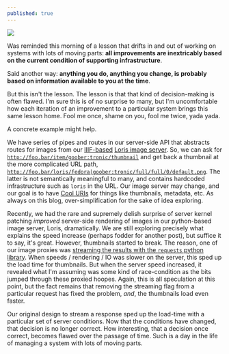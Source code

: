 ```yaml
---
published: true
---
```

![](https://digital.library.wayne.edu/item/wayne:vmc78617/thumbnail/)

Was reminded this morning of a lesson that drifts in and out of working on systems with lots of moving parts: **all improvements are inextricably based on the current condition of supporting infrastructure**.

Said another way: **anything you do, anything you change, is probably based on information available to you at the time**.  

But this isn't the lesson.  The lesson is that that kind of decision-making is often flawed.  I'm sure this is of no surprise to many, but I'm uncomfortable how each iteration of an improvement to a particular system brings this same lesson home.  Fool me once, shame on you, fool me twice, yada yada.

A concrete example might help.  

We have series of pipes and routes in our server-side API that abstracts routes for images from our [IIIF-based](http://iiif.io/) [Loris image server](https://github.com/loris-imageserver/loris).  So, we can ask for <code>http://foo.bar/item/goober:tronic/thumbnail</code> and get back a thumbnail at the more complicated URL path, <code>http://foo.bar/loris/fedora|goober:tronic/full/full/0/default.png</code>.  The latter is not semantically meaningful to many, and contains hardcoded infrastructure such as <code>loris</code> in the URL.  Our image server may change, and our goal is to have [Cool URIs](https://www.w3.org/TR/cooluris/) for things like thumbnails, metadata, etc.  As always on this blog, over-simplification for the sake of idea exploring.

Recently, we had the rare and supremely delish surprise of server kernel patching *improved* server-side rendering of images in our python-based image server, Loris, dramatically.  We are still exploring precisely what explains the speed increase (perhaps fodder for another post), but suffice it to say, it's great.  However, thumbnails started to break.  The reason, one of our image proxies was [streaming the results with the <code>requests</code> python library](http://docs.python-requests.org/en/master/user/advanced/#body-content-workflow).  When speeds / rendering / IO was slower on the server, this sped up the load time for thumbnails.  But when the server speed increased, it revealed what I'm assuming was some kind of race-condition as the bits jumped through these proxied hoopes.  Again, this is all speculation at this point, but the fact remains that removing the streaming flag from a particular request has fixed the problem, *and*, the thumbnails load even faster.  

Our original design to stream a response sped up the load-time with a particular set of server conditions.  Now that the conditions have changed, that decision is no longer correct.  How interesting, that a decision once correct, becomes flawed over the passage of time.  Such is a day in the life of managing a system with lots of moving parts.


